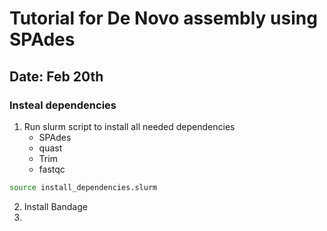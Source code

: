 # Tutorial for De Novo assembly using SPAdes
## Date: Feb 20th
### Insteal dependencies 
1. Run slurm script to install all needed dependencies
     - SPAdes
     - quast
     - Trim
     - fastqc
```bash
source install_dependencies.slurm
```
2. Install Bandage
3. 

